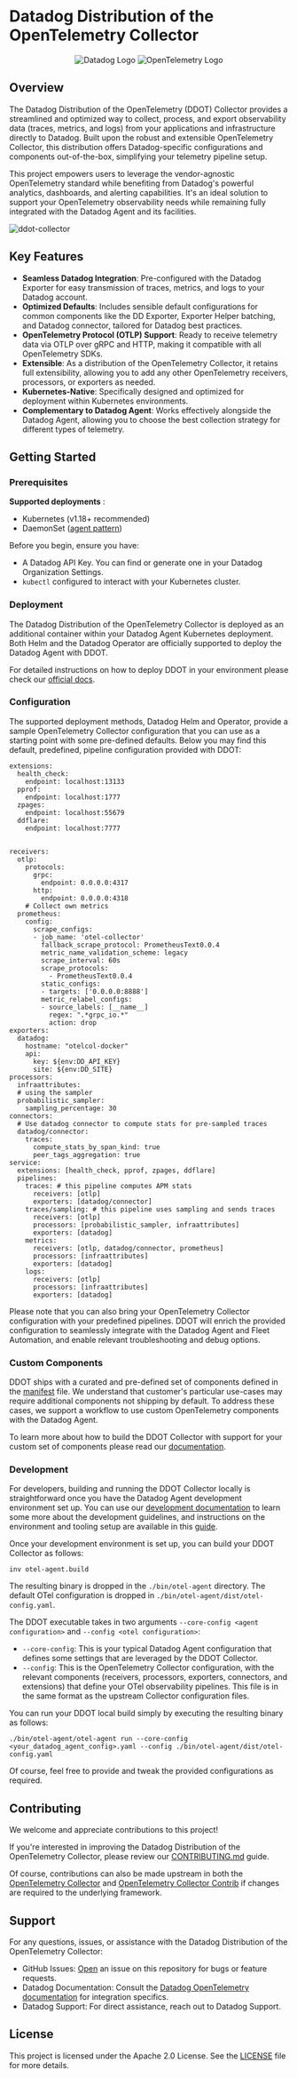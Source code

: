# Datadog Distribution of the OpenTelemetry Collector

<p align="center">
  <img src="https://github.com/user-attachments/assets/e1397db0-343e-435b-8232-606adc270ed5" alt="Datadog Logo"/>
  <img src="https://github.com/user-attachments/assets/e6629ec0-2d19-44d1-b951-7af74088a257" alt="OpenTelemetry Logo"/>
</p>

## Overview

The Datadog Distribution of the OpenTelemetry (DDOT) Collector provides a streamlined and optimized way to collect, process, and export observability data (traces, metrics, and logs) from your applications and infrastructure directly to Datadog. Built upon the robust and extensible OpenTelemetry Collector, this distribution offers Datadog-specific configurations and components out-of-the-box, simplifying your telemetry pipeline setup.

This project empowers users to leverage the vendor-agnostic OpenTelemetry standard while benefiting from Datadog's powerful analytics, dashboards, and alerting capabilities. It's an ideal solution to support your OpenTelemetry observability needs while remaining fully integrated with the Datadog Agent and its facilities.

![ddot-collector](https://github.com/user-attachments/assets/e286805f-df95-42d9-8a26-16ac8fd44567)


## Key Features

- **Seamless Datadog Integration**: Pre-configured with the Datadog Exporter for easy transmission of traces, metrics, and logs to your Datadog account.
- **Optimized Defaults**: Includes sensible default configurations for common components like the DD Exporter, Exporter Helper batching, and Datadog connector, tailored for Datadog best practices.
- **OpenTelemetry Protocol (OTLP) Support**: Ready to receive telemetry data via OTLP over gRPC and HTTP, making it compatible with all OpenTelemetry SDKs.
- **Extensible**: As a distribution of the OpenTelemetry Collector, it retains full extensibility, allowing you to add any other OpenTelemetry receivers, processors, or exporters as needed.
- **Kubernetes-Native**: Specifically designed and optimized for deployment within Kubernetes environments.
- **Complementary to Datadog Agent**: Works effectively alongside the Datadog Agent, allowing you to choose the best collection strategy for different types of telemetry.

## Getting Started

### Prerequisites

**Supported deployments** :
- Kubernetes (v1.18+ recommended)
- DaemonSet ([agent pattern](https://opentelemetry.io/docs/collector/deployment/agent/))

Before you begin, ensure you have:
- A Datadog API Key. You can find or generate one in your Datadog Organization Settings.
- `kubectl` configured to interact with your Kubernetes cluster.

### Deployment

The Datadog Distribution of the OpenTelemetry Collector is deployed as an additional container within your Datadog Agent Kubernetes deployment. Both Helm and the Datadog Operator are officially supported to deploy the Datadog Agent with DDOT.

For detailed instructions on how to deploy DDOT in your environment please check our [official docs](https://docs.datadoghq.com/opentelemetry/setup/ddot_collector/install/?tab=datadogoperator).

### Configuration

The supported deployment methods, Datadog Helm and Operator, provide a sample OpenTelemetry Collector configuration that you can use as a starting point with some pre-defined defaults. Below you may find this default, predefined, pipeline configuration provided with DDOT:

```
extensions:
  health_check:
    endpoint: localhost:13133
  pprof:
    endpoint: localhost:1777
  zpages:
    endpoint: localhost:55679
  ddflare:
    endpoint: localhost:7777


receivers:
  otlp:
    protocols:
      grpc:
        endpoint: 0.0.0.0:4317
      http:
        endpoint: 0.0.0.0:4318
    # Collect own metrics
  prometheus:
    config:
      scrape_configs:
      - job_name: 'otel-collector'
        fallback_scrape_protocol: PrometheusText0.0.4
        metric_name_validation_scheme: legacy
        scrape_interval: 60s
        scrape_protocols:
          - PrometheusText0.0.4
        static_configs:
        - targets: ['0.0.0.0:8888']
        metric_relabel_configs:
        - source_labels: [__name__]
          regex: ".*grpc_io.*"
          action: drop
exporters:
  datadog:
    hostname: "otelcol-docker"
    api:
      key: ${env:DD_API_KEY}
      site: ${env:DD_SITE}
processors:
  infraattributes:
  # using the sampler
  probabilistic_sampler:
    sampling_percentage: 30
connectors:
  # Use datadog connector to compute stats for pre-sampled traces
  datadog/connector:
    traces:
      compute_stats_by_span_kind: true
      peer_tags_aggregation: true
service:
  extensions: [health_check, pprof, zpages, ddflare]
  pipelines:
    traces: # this pipeline computes APM stats
      receivers: [otlp]
      exporters: [datadog/connector]
    traces/sampling: # this pipeline uses sampling and sends traces
      receivers: [otlp]
      processors: [probabilistic_sampler, infraattributes]
      exporters: [datadog]
    metrics:
      receivers: [otlp, datadog/connector, prometheus]
      processors: [infraattributes]
      exporters: [datadog]
    logs:
      receivers: [otlp]
      processors: [infraattributes]
      exporters: [datadog]
```

Please note that you can also bring your OpenTelemetry Collector configuration with your predefined pipelines. DDOT will enrich the provided configuration to seamlessly integrate with the Datadog Agent and Fleet Automation, and enable relevant troubleshooting and debug options.

### Custom Components

DDOT ships with a curated and pre-defined set of components defined in the [manifest](https://github.com/DataDog/datadog-agent/blob/main/comp/otelcol/collector-contrib/impl/manifest.yaml) file. We understand that customer's particular use-cases may require additional components not shipping by default. To address these cases, we support a workflow to use custom OpenTelemetry components with the Datadog Agent.

To learn more about how to build the DDOT Collector with support for your custom set of components please read our [documentation](https://docs.datadoghq.com/opentelemetry/setup/ddot_collector/custom_components/).


### Development

For developers, building and running the DDOT Collector locally is straightforward once you have the Datadog Agent development environment set up. You can use our [development documentation](https://datadoghq.dev/datadog-agent/) to learn some more about the development guidelines, and instructions on the environment and tooling setup are available in this [guide](https://datadoghq.dev/datadog-agent/setup/).

Once your development environment is set up, you can build your DDOT Collector as follows:
```
inv otel-agent.build
```

The resulting binary is dropped in the `./bin/otel-agent` directory. The default OTel configuration is dropped in `./bin/otel-agent/dist/otel-config.yaml`.

The DDOT executable takes in two arguments `--core-config <agent configuration>` and `--config <otel configuration>`:
- `--core-config`: This is your typical Datadog Agent configuration that defines some settings that are leveraged by the DDOT Collector.
- `--config`: This is the OpenTelemetry Collector configuration, with the relevant components (receivers, processors, exporters, connectors, and extensions) that define your OTel observability pipelines. This file is in the same format as the upstream Collector configuration files.


You can run your DDOT local build simply by executing the resulting binary as follows:
```
./bin/otel-agent/otel-agent run --core-config <your_datadog_agent_config>.yaml --config ./bin/otel-agent/dist/otel-config.yaml
```

Of course, feel free to provide and tweak the provided configurations as required.


## Contributing

We welcome and appreciate contributions to this project!

If you're interested in improving the Datadog Distribution of the OpenTelemetry Collector, please review our [CONTRIBUTING.md](https://github.com/DataDog/datadog-agent/blob/main/docs/public/guidelines/contributing.md) guide.

Of course, contributions can also be made upstream in both the [OpenTelemetry Collector](https://github.com/open-telemetry/opentelemetry-collector) and [OpenTelemetry Collector Contrib](https://github.com/open-telemetry/opentelemetry-collector-contrib) if changes are required to the underlying framework.

## Support

For any questions, issues, or assistance with the Datadog Distribution of the OpenTelemetry Collector:
- GitHub Issues: [Open](https://github.com/DataDog/datadog-agent/issues) an issue on this repository for bugs or feature requests.
- Datadog Documentation: Consult the [Datadog OpenTelemetry documentation](https://docs.datadoghq.com/opentelemetry/setup/ddot_collector) for integration specifics.
- Datadog Support: For direct assistance, reach out to Datadog Support.

## License

This project is licensed under the Apache 2.0 License. See the [LICENSE](https://raw.githubusercontent.com/DataDog/datadog-agent/refs/heads/main/LICENSE) file for more details.
